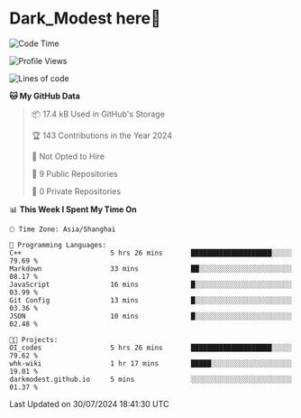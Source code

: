 # Dark_Modest here👋
<!--
<img align="left" src="https://github-readme-stats.vercel.app/api/top-langs/?username=DarkModest" height=255>
<img align="left" src="https://github-readme-stats.vercel.app/api?username=DarkModest&include_all_commits=true&count_private-true&custom_title=Dark_Modest'%20GitHub%20Stats&line_height=30&show_icons=true&hide_border=false&bg_color=ffffff&title_color=000000&icon_color=000000&text_color=463467"><br>
-->
<!--START_SECTION:waka-->
![Code Time](http://img.shields.io/badge/Code%20Time-101%20hrs%2032%20mins-blue)

![Profile Views](http://img.shields.io/badge/Profile%20Views-2-blue)

![Lines of code](https://img.shields.io/badge/From%20Hello%20World%20I%27ve%20Written-26.1%20thousand%20lines%20of%20code-blue)

**🐱 My GitHub Data** 

> 📦 17.4 kB Used in GitHub's Storage 
 > 
> 🏆 143 Contributions in the Year 2024
 > 
> 🚫 Not Opted to Hire
 > 
> 📜 9 Public Repositories 
 > 
> 🔑 0 Private Repositories 
 > 
📊 **This Week I Spent My Time On** 

```text
🕑︎ Time Zone: Asia/Shanghai

💬 Programming Languages: 
C++                      5 hrs 26 mins       ████████████████████░░░░░   79.69 % 
Markdown                 33 mins             ██░░░░░░░░░░░░░░░░░░░░░░░   08.17 % 
JavaScript               16 mins             █░░░░░░░░░░░░░░░░░░░░░░░░   03.99 % 
Git Config               13 mins             █░░░░░░░░░░░░░░░░░░░░░░░░   03.36 % 
JSON                     10 mins             █░░░░░░░░░░░░░░░░░░░░░░░░   02.48 % 

🐱‍💻 Projects: 
OI_codes                 5 hrs 26 mins       ████████████████████░░░░░   79.62 % 
whk-wiki                 1 hr 17 mins        █████░░░░░░░░░░░░░░░░░░░░   19.01 % 
darkmodest.github.io     5 mins              ░░░░░░░░░░░░░░░░░░░░░░░░░   01.37 % 
```


 Last Updated on 30/07/2024 18:41:30 UTC
<!--END_SECTION:waka-->
